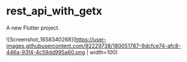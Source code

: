 # rest_api_with_getx

A new Flutter project.

![Screenshot_1658340268](https://user-images.githubusercontent.com/92229738/180051787-9dcfce74-afc8-446a-93f4-4c59dd995a60.png  | width=100)

